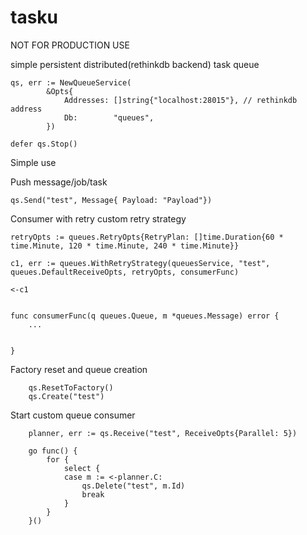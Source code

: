 # tasku



NOT FOR PRODUCTION USE

simple persistent distributed(rethinkdb backend) task queue 

    qs, err := NewQueueService(
            &Opts{
                Addresses: []string{"localhost:28015"}, // rethinkdb address
                Db:        "queues",
            })
	
	defer qs.Stop()
    
    
Simple use

Push message/job/task

    qs.Send("test", Message{ Payload: "Payload"})    
                

Consumer with retry custom retry strategy

    retryOpts := queues.RetryOpts{RetryPlan: []time.Duration{60 * time.Minute, 120 * time.Minute, 240 * time.Minute}}
   
   	c1, err := queues.WithRetryStrategy(queuesService, "test", queues.DefaultReceiveOpts, retryOpts, consumerFunc)

    <-c1
   
   
    func consumerFunc(q queues.Queue, m *queues.Message) error {
        ...
        
        
	}
                   
Factory reset and queue creation

    	qs.ResetToFactory()
    	qs.Create("test")

Start custom queue consumer
  
    	planner, err := qs.Receive("test", ReceiveOpts{Parallel: 5})
      
    	go func() {
    		for {
    			select {
    			case m := <-planner.C:
    				qs.Delete("test", m.Id)
    				break
    			}
    		}
    	}()
   
    	